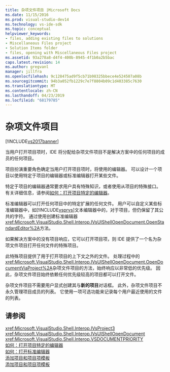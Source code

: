 ```yaml
---
title: 杂项文件项目 |Microsoft Docs
ms.date: 11/15/2016
ms.prod: visual-studio-dev14
ms.technology: vs-ide-sdk
ms.topic: conceptual
helpviewer_keywords:
- files, adding existing files to solutions
- Miscellaneous Files project
- Solution Items folder
- files, opening with Miscellaneous Files project
ms.assetid: 93a278a8-d4f4-400b-8945-4f1b0a2b5bac
caps.latest.revision: 14
ms.author: gregvanl
manager: jillfra
ms.openlocfilehash: 9c128475ad9f5cb71b98325bbece4e524507a08b
ms.sourcegitcommit: 94b3a052fb1229c7e7f8804b09c1d403385c7630
ms.translationtype: MT
ms.contentlocale: zh-CN
ms.lasthandoff: 04/23/2019
ms.locfileid: "68179785"
---
```

# <a name="miscellaneous-files-project"></a>杂项文件项目
[!INCLUDE[vs2017banner](../../includes/vs2017banner.md)]

当用户打开项目项时，IDE 将分配给杂项文件项目不是解决方案中的任何项目的成员的任何项目。  
  
 项目扮演重要角色确定当用户打开项目项时，将使用的编辑器。 可以设计一个项目以使用特定于项目的编辑器或标准编辑器打开某些文件。  
  
 特定于项目的编辑器通常要求用户具有特殊知识，或者使用从项目的特殊接口。 有关详细信息，请参阅[如何：打开项目特定的编辑器](../../extensibility/how-to-open-project-specific-editors.md)。  
  
 标准编辑器可以打开任何项目中的特定扩展的任何文件。 用户可以自定义某些标准编辑器中，如[!INCLUDE[vsprvs](../../includes/vsprvs-md.md)]文本编辑器中的，对于项目，但仍保留了其公共的字符。 通过使用创建标准编辑器<xref:Microsoft.VisualStudio.Shell.Interop.IVsUIShellOpenDocument.OpenStandardEditor%2A>方法。  
  
 如果解决方案中的没有项目响应，它可以打开项目项，则 IDE 提供了一个名为杂项文件项目打开任何文件的特殊项目。  
  
 此特殊项目提供了用于打开项目的上下文之外的文件。 处理过程中的<xref:Microsoft.VisualStudio.Shell.Interop.IVsUIShellOpenDocument.OpenDocumentViaProject%2A>杂项文件项目的方法，始终响应以非常低的优先级。 因此，杂项文件项目始终依赖任何优先级较高的项目都可以打开文件。  
  
 杂项文件项目不需要用户显式创建其与**新的项目**对话框。 此外，杂项文件项目不永久管理项目成员的列表。 它使用一项可选功能来记录每个用户最近使用的文件的列表。  
  
## <a name="see-also"></a>请参阅  
 <xref:Microsoft.VisualStudio.Shell.Interop.IVsProject3>   
 <xref:Microsoft.VisualStudio.Shell.Interop.IVsUIShellOpenDocument>   
 <xref:Microsoft.VisualStudio.Shell.Interop.VSDOCUMENTPRIORITY>   
 [如何：打开项目特定的编辑器](../../extensibility/how-to-open-project-specific-editors.md)   
 [如何：打开标准编辑器](../../extensibility/how-to-open-standard-editors.md)   
 [添加项目和项目项模板](../../extensibility/internals/adding-project-and-project-item-templates.md)   
 [添加项目和项目项模板](../../extensibility/internals/adding-project-and-project-item-templates.md)
